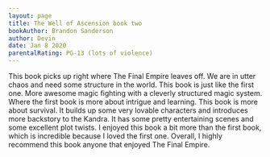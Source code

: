 ```yaml
---
layout: page
title: The Well of Ascension book two
bookAuthor: Brandon Sanderson
author: Devin
date: Jan 8 2020
parentalRating: PG-13 (lots of violence)
---
```

  This book picks up right where The Final Empire leaves off. We are in utter chaos and need some structure in the world. This book is just like the first one. More awesome magic fighting with a cleverly structured magic system. Where the first book is more about intrigue and learning. This book is more about survival. It builds up some very lovable characters and introduces more backstory to the Kandra. It has some pretty entertaining scenes and some excellent plot twists. I enjoyed this book a bit more than the first book, which is incredible because I loved the first one. Overall, I highly recommend this book anyone that enjoyed The Final Empire.
